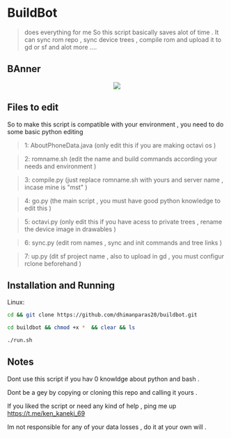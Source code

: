 # BuildBot
> does everything for me
So this script basically saves alot of time . It can sync rom repo , sync device trees , compile rom and upload it to gd or sf and alot more ....

## BAnner
<p align="center">
<img src="https://github.com/dhimanparas20/buildbot/blob/main/mst.jpg" />

## Files to edit 
So to make this script is compatible with your environment , you need to do some basic python editing 
> 1: AboutPhoneData.java (only edit this if you are making octavi os )

> 2: romname.sh (edit the name and build commands according your needs and environment )

> 3: compile.py (just replace romname.sh with yours and server name , incase mine is "mst" )

> 4: go.py (the main script , you must have good python knowledge to edit this )

> 5: octavi.py (only edit this if you have acess to private trees , rename the device image in drawables )

> 6: sync.py (edit rom names , sync and init commands and tree links )

> 7: up.py (dit sf project name , also to upload in gd , you must configur rclone beforehand )

## Installation and Running 

Linux:


```sh
cd && git clone https://github.com/dhimanparas20/buildbot.git 
```

```sh
cd buildbot && chmod +x *  && clear && ls
```

```sh
./run.sh
```

## Notes
Dont use this script if you hav 0 knowldge about python and bash .

Dont be a gey by copying or cloning this repo and calling it yours .

If you liked the script or need any kind of help , ping me up  https://t.me/ken_kaneki_69

Im not responsible for any of your data losses , do it at your own will .


